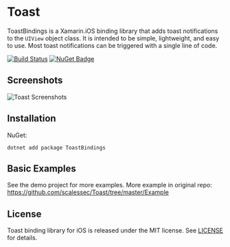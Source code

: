# Toast

ToastBindings is a Xamarin.iOS binding library that adds toast notifications to the `UIView` object class. It is intended to be simple, lightweight, and easy to use. Most toast notifications can be triggered with a single line of code.

[![Build Status](https://dev.azure.com/SofteqDevelopment/Xamarin.Binding.Libraries/_apis/build/status/Toast%20iOS%20Library/Toast-dev?branchName=master)](https://dev.azure.com/SofteqDevelopment/Xamarin.Binding.Libraries/_build/latest?definitionId=410&branchName=master)
[![NuGet Badge](https://buildstats.info/nuget/ToastBindings)](https://www.nuget.org/packages/ToastBindings/)

## Screenshots

![Toast Screenshots](https://raw.githubusercontent.com/scalessec/Toast/master/toast_screenshots.jpg)

## Installation

NuGet:

```
dotnet add package ToastBindings
```

## Basic Examples

See the demo project for more examples. More example in original repo: https://github.com/scalessec/Toast/tree/master/Example

## License

Toast binding library for iOS is released under the MIT license. See [LICENSE](LICENSE) for details.

